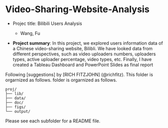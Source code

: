 # Video-Sharing-Website-Analysis

+ Projec title: Bilibili Users Analysis

	+ Wang, Fu 

+ **Project summary**: In this project, we explored users information data of a Chinese video-sharing website, Bilibli. We have looked data from different perspectives, such as video uploaders numbers, uploaders types, active uploader percentage, video types, etc. Finally, I have created a Tableau Dashboard and PowerPoint Slides as final report

Following [suggestions] by [RICH FITZJOHN] (@richfitz). This folder is orgarnized as follows.
folder is orgarnized as follows.

```
proj/
├── lib/
├── data/
├── doc/
├── figs/
└── output/
```
Please see each subfolder for a README file.
